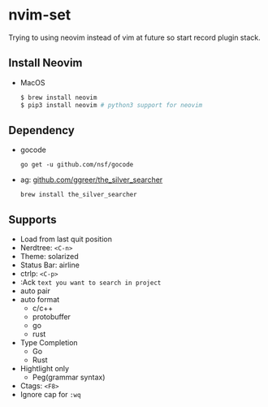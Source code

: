 # nvim-set

Trying to using neovim instead of vim at future so start record plugin stack.

## Install Neovim

- MacOS
    ```bash
    $ brew install neovim
    $ pip3 install neovim # python3 support for neovim
    ```

## Dependency

- gocode
    ```
    go get -u github.com/nsf/gocode
    ```
- ag: [github.com/ggreer/the_silver_searcher](https://github.com/ggreer/the_silver_searcher)
    ```
    brew install the_silver_searcher
    ```

## Supports

- Load from last quit position
- Nerdtree: `<C-n>`
- Theme: solarized
- Status Bar: airline
- ctrlp: `<C-p>`
- :Ack `text you want to search in project`
- auto pair
- auto format
    - c/c++
    - protobuffer
    - go
    - rust
- Type Completion
    - Go
    - Rust
- Hightlight only
    - Peg(grammar syntax)
- Ctags: `<F8>`
- Ignore cap for `:wq`
